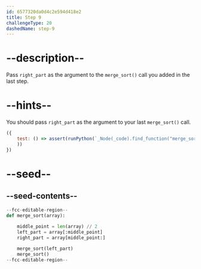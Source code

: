 ```yaml
---
id: 6577320da0d4c2e594d418e2
title: Step 9
challengeType: 20
dashedName: step-9
---
```


# --description--

Pass `right_part` as the argument to the `merge_sort()` call you added in the last step.

# --hints--

You should pass `right_part` as the argument to your last `merge_sort()` call.

```js
({
    test: () => assert(runPython(`_Node(_code).find_function("merge_sort").find_body()[4].is_equivalent("merge_sort(right_part)")`
    ))
})
```

# --seed--

## --seed-contents--

```py
--fcc-editable-region--
def merge_sort(array):
    
    middle_point = len(array) // 2
    left_part = array[:middle_point]
    right_part = array[middle_point:]

    merge_sort(left_part)
    merge_sort()
--fcc-editable-region--
```
